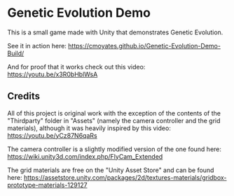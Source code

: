# Genetic Evolution Demo

This is a small game made with Unity that demonstrates Genetic Evolution.

See it in action here: https://cmoyates.github.io/Genetic-Evolution-Demo-Build/

And for proof that it works check out this video: https://youtu.be/x3R0bHblWsA  

## Credits

All of this project is original work with the exception of the contents of the "Thirdparty" folder in "Assets" (namely the camera controller and the grid materials), although it was heavily inspired by this video: https://youtu.be/yCz87N6qaRs

The camera controller is a slightly modified version of the one found here: https://wiki.unity3d.com/index.php/FlyCam_Extended

The grid materials are free on the "Unity Asset Store" and can be found here: https://assetstore.unity.com/packages/2d/textures-materials/gridbox-prototype-materials-129127
